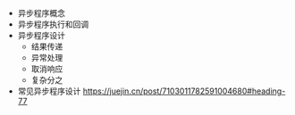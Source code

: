 


- 异步程序概念
- 异步程序执行和回调
- 异步程序设计
    - 结果传递
    - 异常处理
    - 取消响应
    - 复杂分之
- 常见异步程序设计
https://juejin.cn/post/7103011782591004680#heading-77



